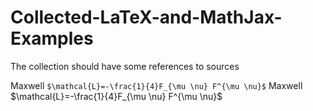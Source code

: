 # Collected-LaTeX-and-MathJax-Examples
The collection should have some references to sources

Maxwell `$\mathcal{L}=-\frac{1}{4}F_{\mu \nu} F^{\mu \nu}$`
Maxwell $\mathcal{L}=-\frac{1}{4}F_{\mu \nu} F^{\mu \nu}$
